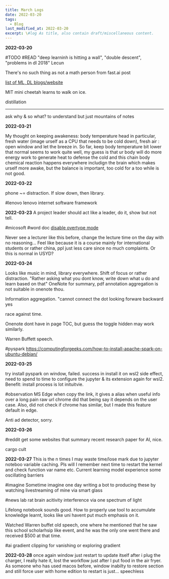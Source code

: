 ```yaml
---
title: March Logs
date: 2022-03-20
tags:
  - Blog
last_modified_at: 2022-03-20
excerpt: \#log As title, also contain draft/miscellaneous content.
---
```

**2022-03-20**

\#TODO \#READ 
"deep learninh is hitting a wall", "double descent", "problems in dl 2018" Lecun

There's no such thing as not a math person from fast.ai post

[list of ML, DL blogs/website](https://neptune.ai/blog/the-best-regularly-updated-machine-learning-blogs-or-resources)

MIT mini cheetah learns to walk on ice.

distillation

---

ask why & so what? to understand but just mountains of notes

**2022-03-21**

My thought on keeping awakeness: body temperature  head in particular, fresh water (image urself as a CPU that needs to be cold down), fresh air : open window and let the breeze in.
So far, keep body temperature bit lower that normal seems to work quite well, my guess is that ur body will do more energy work to generate heat to defense the cold and this chain body chemical reaction happens everywhere includign the brain which makes urself more awake, but the balance is important, too cold for a too while is not good.

**2022-03-22**

phone ~= distraction.
If slow down, then library. 

\#lenovo lenovo internet software framework 

**2022-03-23**
A project leader should act like a leader, do it, show but not tell.

\#micosoft \#word doc [disable overtype mode](https://support.microsoft.com/en-us/office/text-disappears-as-i-type-aa70b771-4733-47a6-bb98-78130afd083c)

Never see a lecturer like this before, change the lecture time on the day with no reasoning... Feel like because it is a course mainly for international students or rather china, ppl just less care since no much complaints. Or this is normal in USYD?

**2022-03-24**

Looks like music in mind, library everywhere. Shift of focus or rather distraction.
"Rather asking what you dont know, write down what u do and learn based on that"
OneNote for summary, pdf annotation aggregation is not suitable in onenote thou.

Information aggregation.
"cannot connect the dot looking forware backward yes

race against time.

Onenote dont have in page TOC, but guess the toggle hidden may work similarly.

Warren Buffett speech.

\#pyspark https://computingforgeeks.com/how-to-install-apache-spark-on-ubuntu-debian/

**2022-03-25**

try install pyspark on window, failed.
success in install it on wsl2
side effect, need to spend to time to configure the jupyter & its extension again for wsl2.
Benefit: install process is lot inituitvie.

\#observation
MS Edge when copy the link, it gives a alias when useful info over a long pain raw url chrome did that being say it depends on the user case. Also, did not check if chrome has similar, but I made this feature default in edge.

Anti ad detector, sorry.

**2022-03-26**

\#reddit get some websites that summary recent research paper for AI, nice.

cargo cult

**2022-03-27**
This is the n times I may waste time/lose mark due to jupyter noteboo variable caching. Pls will I remember next time to restart the kernel and check function var name etc.
Current learning model experience some oscillating barriers

\#imagine Sometime imagine one day writing a bot to producing these by watching livestreaming of mine via smart glass

\#news lab rat brain acitivity interference via one spectrum of light

Lifelong notebook sounds good. How to properly use tool to accumulate knowledge learnt, looks like uni havent put much emphasis on it.

Watched Warren buffet old speech, one where he mentioned that he saw this school scholarhsip like event, and he was the only one went there and received $500 at that time.

\#ai gradient clipping for vanishing or exploring gradient


**2022-03-28**
once again window just restart to update itself after i plug the charger, I really hate it, lost the workflow just after I put food in the air fryer.
As someone who has used macos before, window inabilty to restore section and still force user with home edition to restart is just... speechless
